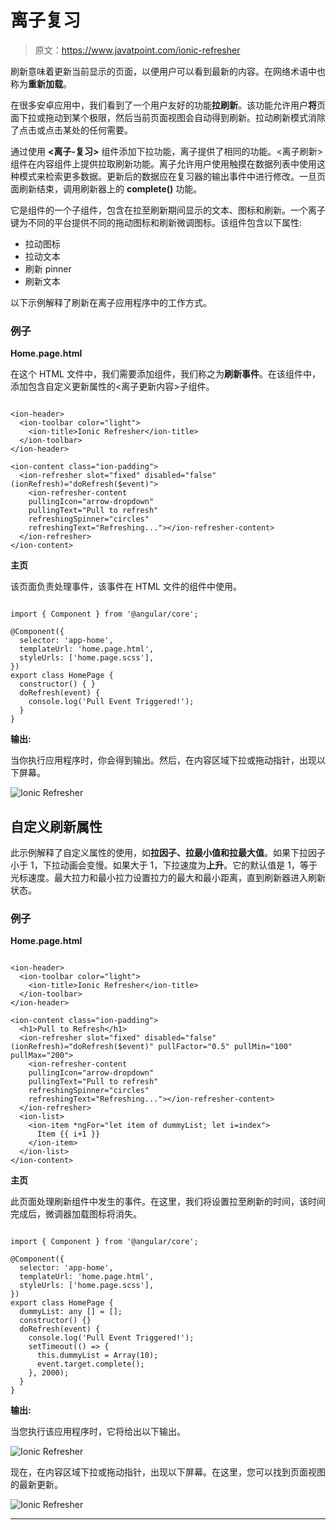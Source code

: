 # 离子复习

> 原文：<https://www.javatpoint.com/ionic-refresher>

刷新意味着更新当前显示的页面，以便用户可以看到最新的内容。在网络术语中也称为**重新加载**。

在很多安卓应用中，我们看到了一个用户友好的功能**拉刷新**。该功能允许用户**将**页面下拉或拖动到某个极限，然后当前页面视图会自动得到刷新。拉动刷新模式消除了点击或点击某处的任何需要。

通过使用 **<离子-复习>** 组件添加下拉功能，离子提供了相同的功能。<离子刷新>组件在内容组件上提供拉取刷新功能。离子允许用户使用触摸在数据列表中使用这种模式来检索更多数据。更新后的数据应在复习器的输出事件中进行修改。一旦页面刷新结束，调用刷新器上的 **complete()** 功能。

它是<ion-refresher>组件的一个子组件，包含在拉至刷新期间显示的文本、图标和刷新。一个离子键为不同的平台提供不同的拖动图标和刷新微调图标。该组件包含以下属性:</ion-refresher>

*   拉动图标
*   拉动文本
*   刷新 pinner
*   刷新文本

以下示例解释了刷新在离子应用程序中的工作方式。

### 例子

**Home.page.html**

在这个 HTML 文件中，我们需要添加<ion-refresher>组件，我们称之为**刷新事件**。在该组件中，添加包含自定义更新属性的<离子更新内容>子组件。</ion-refresher>

```

<ion-header>
  <ion-toolbar color="light">
    <ion-title>Ionic Refresher</ion-title>
  </ion-toolbar>
</ion-header>

<ion-content class="ion-padding">
  <ion-refresher slot="fixed" disabled="false" (ionRefresh)="doRefresh($event)">
    <ion-refresher-content
    pullingIcon="arrow-dropdown"
    pullingText="Pull to refresh"
    refreshingSpinner="circles"
    refreshingText="Refreshing..."></ion-refresher-content>
  </ion-refresher>
</ion-content>

```

**主页**

该页面负责处理事件，该事件在 HTML 文件的<ion-refresher>组件中使用。</ion-refresher>

```

import { Component } from '@angular/core';

@Component({
  selector: 'app-home',
  templateUrl: 'home.page.html',
  styleUrls: ['home.page.scss'],
})
export class HomePage {
  constructor() { }
  doRefresh(event) {
    console.log('Pull Event Triggered!');
  }
}

```

**输出:**

当你执行应用程序时，你会得到输出。然后，在内容区域下拉或拖动指针，出现以下屏幕。

![Ionic Refresher](img/f0e7c526e0d426605e769c9c776ac80f.png)

## 自定义刷新属性

此示例解释了自定义属性的使用，如**拉因子、拉最小值和拉最大值**。如果下拉因子小于 1，下拉动画会变慢。如果大于 1，下拉速度为**上升**。它的默认值是 1，等于光标速度。最大拉力和最小拉力设置拉力的最大和最小距离，直到刷新器进入刷新状态。

### 例子

**Home.page.html**

```

<ion-header>
  <ion-toolbar color="light">
    <ion-title>Ionic Refresher</ion-title>
  </ion-toolbar>
</ion-header>

<ion-content class="ion-padding">
  <h1>Pull to Refresh</h1>
  <ion-refresher slot="fixed" disabled="false" (ionRefresh)="doRefresh($event)" pullFactor="0.5" pullMin="100" pullMax="200">
    <ion-refresher-content
    pullingIcon="arrow-dropdown"
    pullingText="Pull to refresh"
    refreshingSpinner="circles"
    refreshingText="Refreshing..."></ion-refresher-content>
  </ion-refresher>
  <ion-list>  
    <ion-item *ngFor="let item of dummyList; let i=index">  
      Item {{ i+1 }}
    </ion-item>  
  </ion-list>
</ion-content>

```

**主页**

此页面处理刷新组件中发生的事件。在这里，我们将设置拉至刷新的时间，该时间完成后，微调器加载图标将消失。

```

import { Component } from '@angular/core';

@Component({
  selector: 'app-home',
  templateUrl: 'home.page.html',
  styleUrls: ['home.page.scss'],
})
export class HomePage {
  dummyList: any [] = [];
  constructor() {}
  doRefresh(event) {
    console.log('Pull Event Triggered!');
    setTimeout(() => {
      this.dummyList = Array(10);
      event.target.complete();
    }, 2000);
  }
}

```

**输出:**

当您执行该应用程序时，它将给出以下输出。

![Ionic Refresher](img/61841015ed6b7b4de66319f5f251f95e.png)

现在，在内容区域下拉或拖动指针，出现以下屏幕。在这里，您可以找到页面视图的最新更新。

![Ionic Refresher](img/b6a244588f15908673e3bf3bfc08c139.png)

* * *